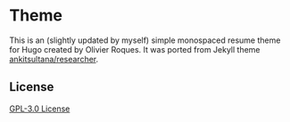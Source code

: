 # Theme

This is an (slightly updated by myself) simple monospaced resume theme for Hugo created by Olivier Roques. It was ported from Jekyll theme
[ankitsultana/researcher](https://github.com/ankitsultana/researcher).

## License
[GPL-3.0 License](https://github.com/ojroques/hugo-researcher/blob/master/LICENSE)

